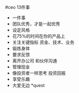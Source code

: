 #ceo 13件事

	
* 一件事
* 团队优秀，才是一起优秀
* 设定风格
* 花75%的时间在你的产品上
* 关注关键指标 资金、技术、业务
* 锻炼身体
* 要求反馈
* 离开办公司 和伙伴沟通
* 管理现金
* 像投资者一样思考 投资回报
* 享受乐趣
* 大爱无边
*quest
